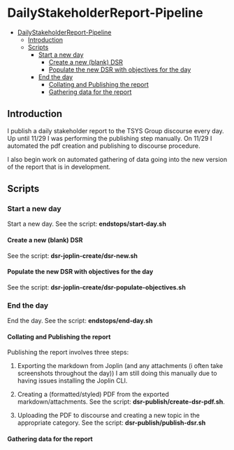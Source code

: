 # DailyStakeholderReport-Pipeline

- [DailyStakeholderReport-Pipeline](#dailystakeholderreport-pipeline)
  - [Introduction](#introduction)
  - [Scripts](#scripts)
    - [Start a new day](#start-a-new-day)
      - [Create a new (blank) DSR](#create-a-new-blank-dsr)
      - [Populate the new DSR with objectives for the day](#populate-the-new-dsr-with-objectives-for-the-day)
    - [End the day](#end-the-day)
      - [Collating and Publishing the report](#collating-and-publishing-the-report)
      - [Gathering data for the report](#gathering-data-for-the-report)

## Introduction

I publish a daily stakeholder report to the TSYS Group discourse every day. Up until 11/29 I was performing the publishing step manually. On 11/29 I automated the pdf creation and publishing to discourse procedure.

I also begin work on automated gathering of data going into the new version of the report that is in development.

## Scripts

### Start a new day

Start a new day. See the script: **endstops/start-day.sh**

#### Create a new (blank) DSR

See the script: **dsr-joplin-create/dsr-new.sh**

#### Populate the new DSR with objectives for the day

See the script: **dsr-joplin-create/dsr-populate-objectives.sh**

### End the day

End the day. See the script: **endstops/end-day.sh**

#### Collating and Publishing the report

Publishing the report involves three steps:

1. Exporting the markdown from Joplin (and any attachments (i often take screenshots throughout the day)) I am still doing this manually due to having issues installing the Joplin CLI.

2. Creating a (formatted/styled) PDF from the exported markdown/attachments. See the script: **dsr-publish/create-dsr-pdf.sh**.

3. Uploading the PDF to discourse and creating a new topic in the appropriate category. See the script: **dsr-publish/publish-dsr.sh**

#### Gathering data for the report